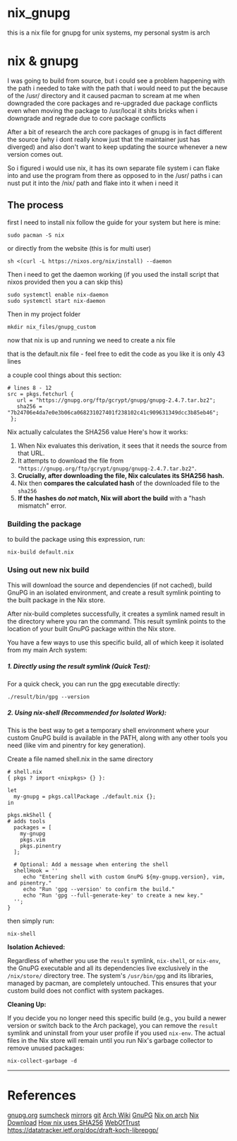 # nix_gnupg
this is a nix file for gnupg for unix systems, my personal systm is arch


# nix & gnupg
I was going to build from source, but i could see a problem happening with the path i needed to take with the path that i would need to put the because of the /usr/ directory and it caused pacman to scream at me when downgraded the core packages and re-upgraded due package conflicts
even when moving the package to /usr/local it shits bricks when i downgrade and regrade due to core package conflicts

After a bit of research the arch core packages of gnupg is in fact different the source (why i dont really know just that the maintainer just has diverged) and also don't want to keep updating the source whenever a new version comes out.

So i figured i would use nix, it has its own separate file system i can flake into and use the program from there as opposed to in the /usr/ paths i can nust put it into the /nix/ path and flake into it when i need it

## The process
first I need to install nix
follow the guide for your system but here is mine:
```
sudo pacman -S nix
```
or directly from the website (this is for multi user)
```
sh <(curl -L https://nixos.org/nix/install) --daemon  
```

Then i need to get the daemon working (if you used the install script that nixos provided then you a can skip this)
```
sudo systemctl enable nix-daemon          
sudo systemctl start nix-daemon
```

Then in my project folder
```
mkdir nix_files/gnupg_custom
```

now that nix is up and running we need to create a nix file

that is the default.nix file - feel free to edit the code as you like it is only 43 lines

 a couple cool things about this section:
 ```
# lines 8 - 12
src = pkgs.fetchurl {
    url = "https://gnupg.org/ftp/gcrypt/gnupg/gnupg-2.4.7.tar.bz2";
    sha256 = "7b24706e4da7e0e3b06ca068231027401f238102c41c909631349dcc3b85eb46";
  };
``` 
Nix actually calculates the SHA256 value
Here's how it works:
1. When Nix evaluates this derivation, it sees that it needs the source from that URL.
2. It attempts to download the file from `"https://gnupg.org/ftp/gcrypt/gnupg/gnupg-2.4.7.tar.bz2"`.
3. **Crucially, after downloading the file, Nix calculates its SHA256 hash.**
4. Nix then **compares the calculated hash** of the downloaded file to the `sha256` 
5. **If the hashes do _not_ match, Nix will abort the build** with a "hash mismatch" error.


### Building the package
to build the package using this expression, run:
```
nix-build default.nix
```
### Using out new nix build

This will download the source and dependencies (if not cached), build GnuPG in an isolated environment, and create a result symlink pointing to the built package in the Nix store.

After nix-build completes successfully, it creates a symlink named result in the directory where you ran the command. This result symlink points to the location of your built GnuPG package within the Nix store.

You have a few ways to use this specific build, all of which keep it isolated from my main Arch system:

##### 1. Directly using the result symlink (Quick Test):
For a quick check, you can run the gpg executable directly:
```
./result/bin/gpg --version
```

##### 2. Using nix-shell (Recommended for Isolated Work):
This is the best way to get a temporary shell environment where your custom GnuPG build is available in the PATH, along with any other tools you need (like vim and pinentry for key generation).

Create a file named shell.nix in the same directory

```
# shell.nix
{ pkgs ? import <nixpkgs> {} }:

let
  my-gnupg = pkgs.callPackage ./default.nix {};
in

pkgs.mkShell {
# adds tools
  packages = [
    my-gnupg      
    pkgs.vim      
    pkgs.pinentry 
  ];

  # Optional: Add a message when entering the shell
  shellHook = ''
     echo "Entering shell with custom GnuPG ${my-gnupg.version}, vim, and pinentry."
     echo "Run 'gpg --version' to confirm the build."
     echo "Run 'gpg --full-generate-key' to create a new key."
  '';
}
```
then simply run:
```
nix-shell
```


**Isolation Achieved:**

Regardless of whether you use the `result` symlink, `nix-shell`, or `nix-env`, the GnuPG executable and all its dependencies live exclusively in the `/nix/store/` directory tree. The system's `/usr/bin/gpg` and its libraries, managed by pacman, are completely untouched. This ensures that your custom build does not conflict with system packages.


**Cleaning Up:**

If you decide you no longer need this specific build (e.g., you build a newer version or switch back to the Arch package), you can remove the `result` symlink and uninstall from your user profile if you used `nix-env`. The actual files in the Nix store will remain until you run Nix's garbage collector to remove unused packages:
```
nix-collect-garbage -d 
```


---
# References
[gnupg.org](gnupg.org)
	[sumcheck](https://gnupg.org/download/integrity_check.html)
	[mirrors](https://gnupg.org/download/mirrors.html)
	[git](https://gnupg.org/download/git.html)
[Arch Wiki](https://wiki.archlinux.org)
	[GnuPG](https://wiki.archlinux.org/title/GnuPG)
	[Nix on arch](https://wiki.archlinux.org/title/Nix)
[Nix](nixos.org)
	[Download](https://nixos.org/download/#download-nix)
	[How nix uses SHA256](https://ryantm.github.io/nixpkgs/builders/fetchers/)
[WebOfTrust](https://en.wikipedia.org/wiki/Web_of_trust)
https://datatracker.ietf.org/doc/draft-koch-librepgp/



